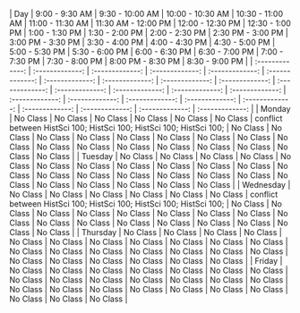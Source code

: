 | Day | 9:00 - 9:30 AM | 9:30 - 10:00 AM | 10:00 - 10:30 AM | 10:30 - 11:00 AM | 11:00 - 11:30 AM | 11:30 AM - 12:00 PM | 12:00 - 12:30 PM | 12:30 - 1:00 PM | 1:00 - 1:30 PM | 1:30 - 2:00 PM | 2:00 - 2:30 PM | 2:30 PM - 3:00 PM | 3:00 PM - 3:30 PM | 3:30 - 4:00 PM | 4:00 - 4:30 PM | 4:30 - 5:00 PM | 5:00 - 5:30 PM | 5:30 - 6:00 PM | 6:00 - 6:30 PM | 6:30 - 7:00 PM | 7:00 - 7:30 PM | 7:30 - 8:00 PM | 8:00 PM - 8:30 PM | 8:30 - 9:00 PM |
| :-------------: | :-------------: | :-------------: | :-------------: | :-------------: | :-------------: | :-------------: | :-------------: | :-------------: | :-------------: | :-------------: | :-------------: | :-------------: | :-------------: | :-------------: | :-------------: | :-------------: | :-------------: | :-------------: | :-------------: | :-------------: | :-------------: | :-------------: | :-------------: |
| Monday | No Class | No Class | No Class | No Class | No Class | No Class | conflict between HistSci 100; HistSci 100; HistSci 100; HistSci 100;  | No Class | No Class | No Class | No Class | No Class | No Class | No Class | No Class | No Class | No Class | No Class | No Class | No Class | No Class | No Class | No Class | No Class |
| Tuesday | No Class | No Class | No Class | No Class | No Class | No Class | No Class | No Class | No Class | No Class | No Class | No Class | No Class | No Class | No Class | No Class | No Class | No Class | No Class | No Class | No Class | No Class | No Class | No Class |
| Wednesday | No Class | No Class | No Class | No Class | No Class | No Class | conflict between HistSci 100; HistSci 100; HistSci 100; HistSci 100;  | No Class | No Class | No Class | No Class | No Class | No Class | No Class | No Class | No Class | No Class | No Class | No Class | No Class | No Class | No Class | No Class | No Class |
| Thursday | No Class | No Class | No Class | No Class | No Class | No Class | No Class | No Class | No Class | No Class | No Class | No Class | No Class | No Class | No Class | No Class | No Class | No Class | No Class | No Class | No Class | No Class | No Class | No Class |
| Friday | No Class | No Class | No Class | No Class | No Class | No Class | No Class | No Class | No Class | No Class | No Class | No Class | No Class | No Class | No Class | No Class | No Class | No Class | No Class | No Class | No Class | No Class | No Class | No Class |
